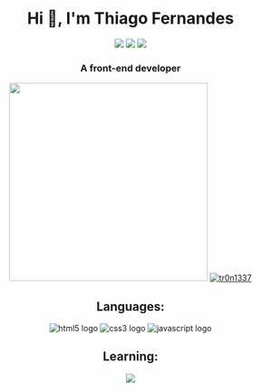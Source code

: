 
<h1 align="center">Hi 👋, I'm Thiago Fernandes</h1>
<p align="center">
<a href="https://thiagoportfolio.vercel.app/"><img
src="https://img.shields.io/badge/portf%C3%B3lio-323330?style=for-the-badge&logo=git&logoColor=white"></img></a>
<a href="https://www.linkedin.com/in/thiago-souza-fernandes/"><img
src="https://img.shields.io/badge/LinkedIn-0077B5?style=for-the-badge&logo=linkedin&logoColor=white"></img></a>
<a href="https://www.instagram.com/thiago.souzaz/"><img
src="https://img.shields.io/badge/Instagram-E4405F?style=for-the-badge&logo=instagram&logoColor=white"></img></a>
</p>
<h3 align="center">A front-end developer</h3>
  
<p align="center">
<a href="#"><img src="https://github-readme-stats.vercel.app/api?username=tr0n1337&show_icons=true&count_private=true&theme=dark" width="350"></a>
<a href="#"><img src="https://github-readme-stats.vercel.app/api/top-langs?username=tr0n1337&show_icons=true&locale=en&layout=compact&theme=dark" alt="tr0n1337"> <a/>
</p>

<h2 align="center">Languages:</h2>
<p align="center"><a><img src="https://img.shields.io/badge/HTML5-E34F26?style=for-the-badge&logo=html5&logoColor=white" alt="html5 logo"></img></a>
<a><img src="https://img.shields.io/badge/CSS3-1572B6?style=for-the-badge&logo=css3&logoColor=white" alt="css3 logo"></img></a>
<a><img src="https://img.shields.io/badge/JavaScript-323330?style=for-the-badge&logo=javascript&logoColor=F7DF1E" alt="javascript logo"></img></a>
</p>

<h2 align="center">Learning:</h2>
<p align="center">
<a><img src="https://img.shields.io/badge/React-20232A?style=for-the-badge&logo=react&logoColor=61DAFB"></img></a>
</p>

